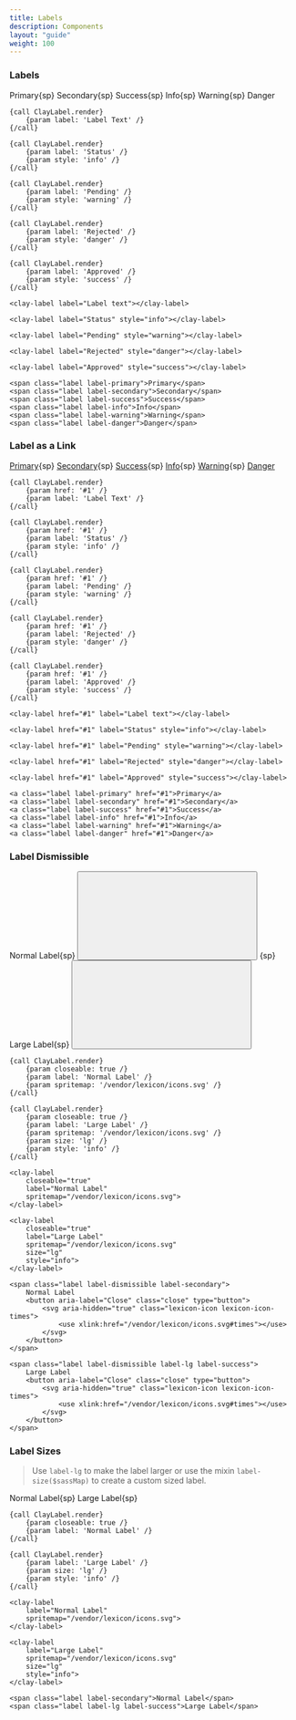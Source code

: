 ```yaml
---
title: Labels
description: Components
layout: "guide"
weight: 100
---
```


<article id="labels">

### Labels

<span class="label label-primary">Primary</span>{sp}
<span class="label label-secondary">Secondary</span>{sp}
<span class="label label-success">Success</span>{sp}
<span class="label label-info">Info</span>{sp}
<span class="label label-warning">Warning</span>{sp}
<span class="label label-danger">Danger</span>

```soy
{call ClayLabel.render}
	{param label: 'Label Text' /}
{/call}

{call ClayLabel.render}
	{param label: 'Status' /}
	{param style: 'info' /}
{/call}

{call ClayLabel.render}
	{param label: 'Pending' /}
	{param style: 'warning' /}
{/call}

{call ClayLabel.render}
	{param label: 'Rejected' /}
	{param style: 'danger' /}
{/call}

{call ClayLabel.render}
	{param label: 'Approved' /}
	{param style: 'success' /}
{/call}
```
```webcomponents
<clay-label label="Label text"></clay-label>

<clay-label label="Status" style="info"></clay-label>

<clay-label label="Pending" style="warning"></clay-label>

<clay-label label="Rejected" style="danger"></clay-label>

<clay-label label="Approved" style="success"></clay-label>
```
```text/html
<span class="label label-primary">Primary</span>
<span class="label label-secondary">Secondary</span>
<span class="label label-success">Success</span>
<span class="label label-info">Info</span>
<span class="label label-warning">Warning</span>
<span class="label label-danger">Danger</span>
```

</article>


<article id="label-as-a-link">

### Label as a Link

<a class="label label-primary" href="#1">Primary</a>{sp}
<a class="label label-secondary" href="#1">Secondary</a>{sp}
<a class="label label-success" href="#1">Success</a>{sp}
<a class="label label-info" href="#1">Info</a>{sp}
<a class="label label-warning" href="#1">Warning</a>{sp}
<a class="label label-danger" href="#1">Danger</a>

```soy
{call ClayLabel.render}
	{param href: '#1' /}
	{param label: 'Label Text' /}
{/call}

{call ClayLabel.render}
	{param href: '#1' /}
	{param label: 'Status' /}
	{param style: 'info' /}
{/call}

{call ClayLabel.render}
	{param href: '#1' /}
	{param label: 'Pending' /}
	{param style: 'warning' /}
{/call}

{call ClayLabel.render}
	{param href: '#1' /}
	{param label: 'Rejected' /}
	{param style: 'danger' /}
{/call}

{call ClayLabel.render}
	{param href: '#1' /}
	{param label: 'Approved' /}
	{param style: 'success' /}
{/call}
```
```webcomponents
<clay-label href="#1" label="Label text"></clay-label>

<clay-label href="#1" label="Status" style="info"></clay-label>

<clay-label href="#1" label="Pending" style="warning"></clay-label>

<clay-label href="#1" label="Rejected" style="danger"></clay-label>

<clay-label href="#1" label="Approved" style="success"></clay-label>
```
```text/html
<a class="label label-primary" href="#1">Primary</a>
<a class="label label-secondary" href="#1">Secondary</a>
<a class="label label-success" href="#1">Success</a>
<a class="label label-info" href="#1">Info</a>
<a class="label label-warning" href="#1">Warning</a>
<a class="label label-danger" href="#1">Danger</a>
```

</article>


<article id="label-dismissible">

### Label Dismissible

<span class="label label-dismissible label-secondary">
	Normal Label{sp}
	<button aria-label="Close" class="close" type="button">
		<svg aria-hidden="true" class="lexicon-icon lexicon-icon-times">
			<use xlink:href="/vendor/lexicon/icons.svg#times"></use>
		</svg>
	</button>
</span>{sp}
<span class="label label-dismissible label-lg label-success">
	Large Label{sp}
	<button aria-label="Close" class="close" type="button">
		<svg aria-hidden="true" class="lexicon-icon lexicon-icon-times">
			<use xlink:href="/vendor/lexicon/icons.svg#times"></use>
		</svg>
	</button>
</span>

```soy
{call ClayLabel.render}
	{param closeable: true /}
	{param label: 'Normal Label' /}
	{param spritemap: '/vendor/lexicon/icons.svg' /}
{/call}

{call ClayLabel.render}
	{param closeable: true /}
	{param label: 'Large Label' /}
	{param spritemap: '/vendor/lexicon/icons.svg' /}
	{param size: 'lg' /}
	{param style: 'info' /}
{/call}
```
```webcomponents
<clay-label
	closeable="true"
	label="Normal Label"
	spritemap="/vendor/lexicon/icons.svg">
</clay-label>

<clay-label
	closeable="true"
	label="Large Label"
	spritemap="/vendor/lexicon/icons.svg"
	size="lg"
	style="info">
</clay-label>
```
```text/html
<span class="label label-dismissible label-secondary">
	Normal Label
	<button aria-label="Close" class="close" type="button">
		<svg aria-hidden="true" class="lexicon-icon lexicon-icon-times">
			<use xlink:href="/vendor/lexicon/icons.svg#times"></use>
		</svg>
	</button>
</span>

<span class="label label-dismissible label-lg label-success">
	Large Label
	<button aria-label="Close" class="close" type="button">
		<svg aria-hidden="true" class="lexicon-icon lexicon-icon-times">
			<use xlink:href="/vendor/lexicon/icons.svg#times"></use>
		</svg>
	</button>
</span>
```

</article>


<article id="label-sizes">

### Label Sizes

> Use `label-lg` to make the label larger or use the mixin `label-size($sassMap)` to create a custom sized label.

<span class="label label-secondary">Normal Label</span>{sp}
<span class="label label-lg label-success">Large Label</span>{sp}

```soy
{call ClayLabel.render}
	{param closeable: true /}
	{param label: 'Normal Label' /}
{/call}

{call ClayLabel.render}
	{param label: 'Large Label' /}
	{param size: 'lg' /}
	{param style: 'info' /}
{/call}
```
```webcomponents
<clay-label
	label="Normal Label"
	spritemap="/vendor/lexicon/icons.svg">
</clay-label>

<clay-label
	label="Large Label"
	spritemap="/vendor/lexicon/icons.svg"
	size="lg"
	style="info">
</clay-label>
```
```text/html
<span class="label label-secondary">Normal Label</span>
<span class="label label-lg label-success">Large Label</span>
```

</article>
